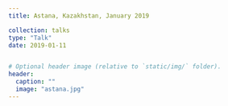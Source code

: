 ```yaml
---
title: Astana, Kazakhstan, January 2019

collection: talks
type: "Talk"
date: 2019-01-11


# Optional header image (relative to `static/img/` folder).
header:
  caption: ""
  image: "astana.jpg"
---
```


